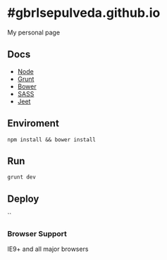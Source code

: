 #gbrlsepulveda.github.io
=======================

My personal page

## Docs
- [Node](https://nodejs.org/)
- [Grunt](http://gruntjs.com/)
- [Bower](http://bower.io/)
- [SASS](http://sass-lang.com/)
- [Jeet](http://jeet.gs)

## Enviroment
`npm install && bower install`

## Run

`grunt dev`

## Deploy

``

### Browser Support
IE9+ and all major browsers
